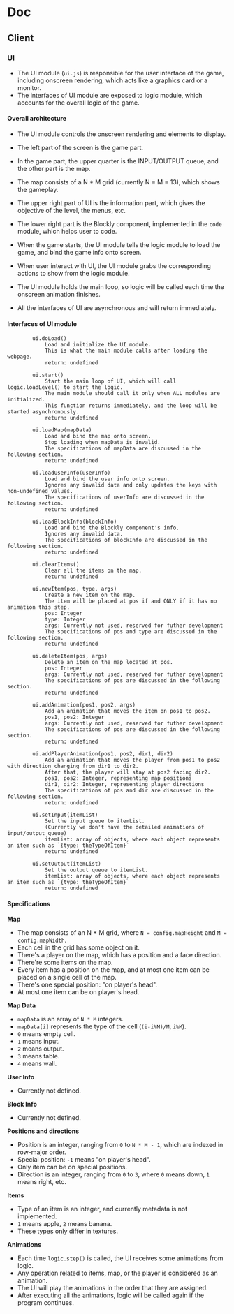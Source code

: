 # Doc

## Client

### UI

* The UI module (`ui.js`) is responsible for the user interface of the game, including onscreen rendering, which acts like a graphics card or a monitor.
* The interfaces of UI module are exposed to logic module, which accounts for the overall logic of the game.

#### Overall architecture

* The UI module controls the onscreen rendering and elements to display.
* The left part of the screen is the game part.
* In the game part, the upper quarter is the INPUT/OUTPUT queue, and the other part is the map.
* The map consists of a N \* M grid (currently N = M = 13), which shows the gameplay.
* The upper right part of UI is the information part, which gives the objective of the level, the menus, etc.
* The lower right part is the Blockly component, implemented in the `code` module, which helps user to code.

* When the game starts, the UI module tells the logic module to load the game, and bind the game info onto screen.
* When user interact with UI, the UI module grabs the corresponding actions to show from the logic module.
* The UI module holds the main loop, so logic will be called each time the onscreen animation finishes.
* All the interfaces of UI are asynchronous and will return immediately.

#### Interfaces of UI module

```
		ui.doLoad()
			Load and initialize the UI module.
			This is what the main module calls after loading the webpage.
			return: undefined

		ui.start()
			Start the main loop of UI, which will call logic.loadLevel() to start the logic.
			The main module should call it only when ALL modules are initialized.
			This function returns immediately, and the loop will be started asynchronously.
			return: undefined

		ui.loadMap(mapData)
			Load and bind the map onto screen.
			Stop loading when mapData is invalid.
			The specifications of mapData are discussed in the following section.
			return: undefined

		ui.loadUserInfo(userInfo)
			Load and bind the user info onto screen.
			Ignores any invalid data and only updates the keys with non-undefined values.
			The specifications of userInfo are discussed in the following section.
			return: undefined

		ui.loadBlockInfo(blockInfo)
			Load and bind the Blockly component's info.
			Ignores any invalid data.
			The specifications of blockInfo are discussed in the following section.
			return: undefined

		ui.clearItems()
			Clear all the items on the map.
			return: undefined

		ui.newItem(pos, type, args)
			Create a new item on the map.
			The item will be placed at pos if and ONLY if it has no animation this step.
			pos: Integer
			type: Integer
			args: Currently not used, reserved for futher development
			The specifications of pos and type are discussed in the following section.
			return: undefined

		ui.deleteItem(pos, args)
			Delete an item on the map located at pos.
			pos: Integer
			args: Currently not used, reserved for futher development
			The specifications of pos are discussed in the following section.
			return: undefined

		ui.addAnimation(pos1, pos2, args)
			Add an animation that moves the item on pos1 to pos2.
			pos1, pos2: Integer
			args: Currently not used, reserved for futher development
			The specifications of pos are discussed in the following section.
			return: undefined

		ui.addPlayerAnimation(pos1, pos2, dir1, dir2)
			Add an animation that moves the player from pos1 to pos2 with direction changing from dir1 to dir2.
			After that, the player will stay at pos2 facing dir2.
			pos1, pos2: Integer, representing map positions
			dir1, dir2: Integer, representing player directions
			The specifications of pos and dir are discussed in the following section.
			return: undefined

		ui.setInput(itemList)
			Set the input queue to itemList.
			(Currently we don't have the detailed animations of input/output queue)
			itemList: array of objects, where each object represents an item such as `{type: theTypeOfItem}`
			return: undefined

		ui.setOutput(itemList)
			Set the output queue to itemList.
			itemList: array of objects, where each object represents an item such as `{type: theTypeOfItem}`
			return: undefined
```

#### Specifications

**Map**
* The map consists of an N \* M grid, where `N = config.mapHeight` and `M = config.mapWidth`.
* Each cell in the grid has some object on it.
* There's a player on the map, which has a position and a face direction.
* There're some items on the map.
* Every item has a position on the map, and at most one item can be placed on a single cell of the map.
* There's one special position: "on player's head".
* At most one item can be on player's head.

**Map Data**
* `mapData` is an array of `N * M` integers.
* `mapData[i]` represents the type of the cell (`(i-i%M)/M`, `i%M`).
* `0` means empty cell.
* `1` means input.
* `2` means output.
* `3` means table.
* `4` means wall.

**User Info**
* Currently not defined.

**Block Info**
* Currently not defined.

**Positions and directions**
* Position is an integer, ranging from `0` to `N * M - 1`, which are indexed in row-major order.
* Special position: `-1` means "on player's head".
* Only item can be on special positions.
* Direction is an integer, ranging from `0` to `3`, where `0` means down, `1` means right, etc.

**Items**
* Type of an item is an integer, and currently metadata is not implemented.
* `1` means apple, `2` means banana.
* These types only differ in textures.

**Animations**
* Each time `logic.step()` is called, the UI receives some animations from logic.
* Any operation related to items, map, or the player is considered as an animation.
* The UI will play the animations in the order that they are assigned.
* After executing all the animations, logic will be called again if the program continues.
